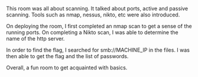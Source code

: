 This room was all about scanning. It talked about ports, active and passive scanning.
Tools such as nmap, nessus, nikto, etc were also introduced.

On deploying the room, I first completed an nmap scan to get a sense of the running ports.
On completing a Nikto scan, I was able to determine the name of the http server.

In order to find the flag, I searched for smb://MACHINE_IP in the files. I was then able to get the flag and the list of passwords.

Overall, a fun room to get acquainted with basics.
